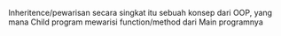 Inheritence/pewarisan secara singkat itu sebuah konsep dari OOP, yang mana Child program mewarisi function/method dari Main programnya
